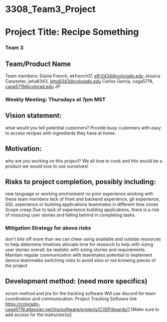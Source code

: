 # 3308_Team3_Project

# Project Title: Recipe Something

### Team 3

## Team/Product Name

Team members: 
Elaine French, ekfrench17, elfr2434@colorado.edu
Jessica Carpenter, jeha6343, jeha6343@colorado.edu
Carlos Garcia, caga5719, caga5719@colorad.edu
JP

### Weekly Meeting: Thursdays at 7pm MST 

## Vision statement: 
what would you tell potential customers?
Provide busy customers with easy to access recipes with ingredients they have at home.

## Motivation: 
why are you working on this project?
We all love to cook and this would be a product we would love to use ourselves!

## Risks to project completion, possibly including:
new language or working environment
no prior experience working with these team members
lack of front and backend experience, git experience, SQL experience or building applications
teammates in different time zones
Scope creep
Due to lack of experience building applications, there is a risk of missizing user stories and falling behind in completing tasks.

### Mitigation Strategy for above risks
don't bite off more than we can chew
using available and outside resources to help determine timelines 
allocate time for research to help with sizing user stories
overall: be realistic with sizing stories and requirements
Maintain regular communication with teammates
potential to implement demos
teammates switching roles to avoid silos or not knowing pieces of the project

## Development method: (need more specifics)
scrum method and jira for the tracking software
Will use discord for team coordination and communication.
Project Tracking Software link https://colorado-caga5719.atlassian.net/jira/software/projects/C3SP/boards/1
[Make sure to add access for the instructor(s)]
